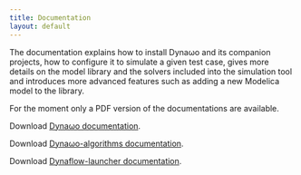```yaml
---
title: Documentation
layout: default
---
```

<!--
    Except where otherwise noted, content in this website is Copyright (c)
    2015-2019, RTE (http://www.rte-france.com) and licensed under a
    CC-BY-4.0 (https://creativecommons.org/licenses/by/4.0/)
    license. All rights reserved.
-->
The documentation explains how to install Dyna&omega;o and its companion projects, how to configure it to simulate a given test case, gives more details on the model library and the solvers included into the simulation tool and introduces more advanced features such as adding a new Modelica model to the library.

For the moment only a PDF version of the documentations are available.

Download [Dyna&omega;o documentation](https://github.com/dynawo/dynawo/releases/download/v1.3.2/DynawoDocumentation.zip).

Download [Dyna&omega;o-algorithms documentation](https://github.com/dynawo/dynawo-algorithms/releases/download/v1.3.2/DynawoAlgorithmsDocumentation.pdf).

Download [Dynaflow-launcher documentation](https://github.com/dynawo/dynaflow-launcher/releases/download/v1.3.2/DynaflowLauncherDocumentation.pdf).
